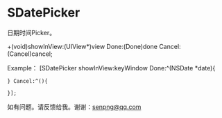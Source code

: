 # SDatePicker


日期时间Picker。

+(void)showInView:(UIView*)view Done:(Done)done Cancel:(Cancel)cancel;

Example：
	[SDatePicker showInView:keyWindow Done:^(NSDate *date){

	} Cancel:^(){

	}];


如有问题。请反馈给我。谢谢：senpng@qq.com
